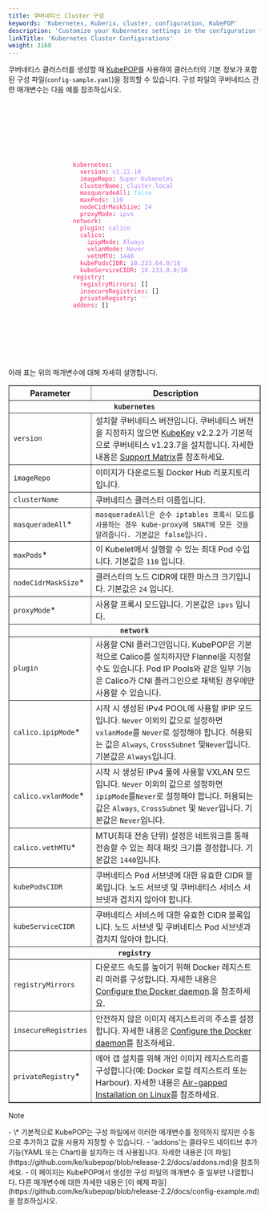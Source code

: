 ```yaml
---
title: 쿠버네티스 Cluster 구성
keywords: 'Kubernetes, Kuberix, cluster, configuration, KubePOP'
description: 'Customize your Kubernetes settings in the configuration file for your cluster.'
linkTitle: 'Kubernetes Cluster Configurations'
weight: 3160
---
```


쿠버네티스 클러스터를 생성할 때 [KubePOP](../kubepop/)를 사용하여 클러스터의 기본 정보가 포함된 구성 파일(`config-sample.yaml`)을 정의할 수 있습니다. 구성 파일의 쿠버네티스 관련 매개변수는 다음 예를 참조하십시오.

<article className="highlight">
    <pre>
        <div className="copy-code-button" title="Copy Code"></div>
        <div className="code-over-div">
          <code>
              <p>
                <span style="color:#f92672">&nbsp;&nbsp;kubernetes</span>: 
                <span style="color:#f92672">&nbsp;&nbsp;&nbsp;&nbsp;version</span>: <span style="color:#ae81ff">v1.22.10</span> 
                <span style="color:#f92672">&nbsp;&nbsp;&nbsp;&nbsp;imageRepo</span>: <span style="color:#ae81ff">Super Kubenetes</span> 
                <span style="color:#f92672">&nbsp;&nbsp;&nbsp;&nbsp;clusterName</span>: <span style="color:#ae81ff">cluster.local</span> 
                <span style="color:#f92672">&nbsp;&nbsp;&nbsp;&nbsp;masqueradeAll</span>: <span style="color:#66d9ef">false</span> 
                <span style="color:#f92672">&nbsp;&nbsp;&nbsp;&nbsp;maxPods</span>: <span style="color:#ae81ff">110</span> 
                <span style="color:#f92672">&nbsp;&nbsp;&nbsp;&nbsp;nodeCidrMaskSize</span>: <span style="color:#ae81ff">24</span> 
                <span style="color:#f92672">&nbsp;&nbsp;&nbsp;&nbsp;proxyMode</span>: <span style="color:#ae81ff">ipvs</span> 
                <span style="color:#f92672">&nbsp;&nbsp;network</span>: 
                <span style="color:#f92672">&nbsp;&nbsp;&nbsp;&nbsp;plugin</span>: <span style="color:#ae81ff">calico</span> 
                <span style="color:#f92672">&nbsp;&nbsp;&nbsp;&nbsp;calico</span>: 
                <span style="color:#f92672">&nbsp;&nbsp;&nbsp;&nbsp;&nbsp;&nbsp;ipipMode</span>: <span style="color:#ae81ff">Always</span> 
                <span style="color:#f92672">&nbsp;&nbsp;&nbsp;&nbsp;&nbsp;&nbsp;vxlanMode</span>: <span style="color:#ae81ff">Never</span> 
                <span style="color:#f92672">&nbsp;&nbsp;&nbsp;&nbsp;&nbsp;&nbsp;vethMTU</span>: <span style="color:#ae81ff">1440</span> 
                <span style="color:#f92672">&nbsp;&nbsp;&nbsp;&nbsp;kubePodsCIDR</span>: <span style="color:#ae81ff">10.233.64.0</span><span style="color:#ae81ff">/18</span> 
                <span style="color:#f92672">&nbsp;&nbsp;&nbsp;&nbsp;kubeServiceCIDR</span>: <span style="color:#ae81ff">10.233.0.0</span><span style="color:#ae81ff">/18</span> 
                <span style="color:#f92672">&nbsp;&nbsp;registry</span>: 
                <span style="color:#f92672">&nbsp;&nbsp;&nbsp;&nbsp;registryMirrors</span>: [] 
                <span style="color:#f92672">&nbsp;&nbsp;&nbsp;&nbsp;insecureRegistries</span>: [] 
                <span style="color:#f92672">&nbsp;&nbsp;&nbsp;&nbsp;privateRegistry</span>: <span style="color:#e6db74">""</span> 
                <span style="color:#f92672">&nbsp;&nbsp;addons</span>: [] 
              </p>
          </code>
        </div>
    </pre></article>

아래 표는 위의 매개변수에 대해 자세히 설명합니다.

  <table border="1">
   <tbody>
   <tr>
     <th width='140'>Parameter</th>
     <th>Description</th>
   </tr>
   <tr>
     <th colSpan='2'><code>kubernetes</code></th>
   </tr>
   <tr>
     <td><code>version</code></td>
     <td>설치할 쿠버네티스 버전입니다. 쿠버네티스 버전을 지정하지 않으면 <a href="/docs/installing-on-linux/introduction/kubekey">KubeKey</a> v2.2.2가 기본적으로 쿠버네티스 v1.23.7을 설치합니다. 자세한 내용은 <a href="/docs/installing-on-linux/introduction/kubekey/#support-matrix">Support Matrix</a>를 참조하세요.</td>
   </tr>
   <tr>
     <td><code>imageRepo</code></td>
     <td>이미지가 다운로드될 Docker Hub 리포지토리입니다.</td>
   </tr>
   <tr>
     <td><code>clusterName</code></td>
     <td>쿠버네티스 클러스터 이름입니다.</td>
   </tr>
   <tr>
     <td><code>masqueradeAll</code>*</td>
     <td><code>masqueradeAll은 순수 iptables 프록시 모드를 사용하는 경우 kube-proxy에 SNAT에 모든 것을 알려줍니다. 기본값은 false입니다.</td>
   </tr>
   <tr>
     <td><code>maxPods</code>*</td>
     <td>이 Kubelet에서 실행할 수 있는 최대 Pod 수입니다. 기본값은 <code>110</code> 입니다.</td>
   </tr>
   <tr>
     <td><code>nodeCidrMaskSize</code>*</td>
     <td>클러스터의 노드 CIDR에 대한 마스크 크기입니다. 기본값은 <code>24</code> 입니다.</td>
   </tr>
   <tr>
     <td><code>proxyMode</code>*</td>
     <td>사용할 프록시 모드입니다. 기본값은 <code>ipvs</code> 입니다.</td>
   </tr>
   <tr>
     <th colSpan='2'><code>network</code></th>
   </tr>
   <tr>
     <td><code>plugin</code></td>
     <td>사용할 CNI 플러그인입니다. KubePOP은 기본적으로 Calico를 설치하지만 Flannel을 지정할 수도 있습니다. Pod IP Pools와 같은 일부 기능은 Calico가 CNI 플러그인으로 채택된 경우에만 사용할 수 있습니다.</td>
   </tr>
   <tr>
     <td><code>calico.ipipMode</code>*</td>
     <td>시작 시 생성된 IPv4 POOL에 사용할 IPIP 모드입니다. <code>Never</code> 이외의 값으로 설정하면 <code>vxlanMode</code>를 <code>Never</code>로 설정해야 합니다. 허용되는 값은 <code>Always</code>, <code>CrossSubnet</code> 및<code>Never</code>입니다. 기본값은 <code>Always</code>입니다.</td>
   </tr>
   <tr>
     <td><code>calico.vxlanMode</code>*</td>
     <td>시작 시 생성된 IPv4 풀에 사용할 VXLAN 모드입니다. <code>Never</code> 이외의 값으로 설정하면 <code>ipipMode</code>를<code>Never</code>로 설정해야 합니다. 허용되는 값은 <code>Always</code>, <code>CrossSubnet</code> 및 <code>Never</code>입니다. 기본값은 <code>Never</code>입니다.</td>
   </tr>
   <tr>
     <td><code>calico.vethMTU</code>*</td>
     <td>MTU(최대 전송 단위) 설정은 네트워크를 통해 전송할 수 있는 최대 패킷 크기를 결정합니다. 기본값은 <code>1440</code>입니다.</td>
   </tr>
   <tr>
     <td><code>kubePodsCIDR</code></td>
     <td>쿠버네티스 Pod 서브넷에 대한 유효한 CIDR 블록입니다. 노드 서브넷 및 쿠버네티스 서비스 서브넷과 겹치지 않아야 합니다.</td>
   </tr>
   <tr>
     <td><code>kubeServiceCIDR</code></td>
     <td>쿠버네티스 서비스에 대한 유효한 CIDR 블록입니다. 노드 서브넷 및 쿠버네티스 Pod 서브넷과 겹치지 않아야 합니다.</td>
   </tr>
   <tr>
     <th colSpan='2'><code>registry</code></th>
   </tr>
   <tr>
     <td><code>registryMirrors</code></td>
     <td>다운로드 속도를 높이기 위해 Docker 레지스트리 미러를 구성합니다. 자세한 내용은 <a href="https://docs.docker.com/registry/recipes/mirror/#configure-the-docker-daemon" target="_blank" rel="noopener noreferrer">Configure the Docker daemon</a>.을 참조하세요.</td>
   </tr>
   <tr>
     <td><code>insecureRegistries</code></td>
     <td>안전하지 않은 이미지 레지스트리의 주소를 설정합니다. 자세한 내용은 <a href="https://docs.docker.com/registry/recipes/mirror/#configure-the-docker-daemon" target="_blank" rel="noopener noreferrer">Configure the Docker daemon</a>를 참조하세요.</td>
   </tr>
   <tr>
     <td><code>privateRegistry</code>*</td>
     <td>에어 갭 설치를 위해 개인 이미지 레지스트리를 구성합니다(예: Docker 로컬 레지스트리 또는 Harbour). 자세한 내용은 <a href="/docs/installing-on-linux/introduction/air-gapped-installation/">Air-gapped Installation on Linux</a>를 참조하세요.</td>
   </tr> 
   </tbody>
   </table>

  <div className="notices note">
    <p>Note</p>
    <div>
      - \* 기본적으로 KubePOP는 구성 파일에서 이러한 매개변수를 정의하지 않지만 수동으로 추가하고 값을 사용자 지정할 수 있습니다.
      - 'addons'는 클라우드 네이티브 추가 기능(YAML 또는 Chart)을 설치하는 데 사용됩니다. 자세한 내용은 [이 파일](https://github.com/ke/kubepop/blob/release-2.2/docs/addons.md)을 참조하세요.
      - 이 페이지는 KubePOP에서 생성한 구성 파일의 매개변수 중 일부만 나열합니다. 다른 매개변수에 대한 자세한 내용은 [이 예제 파일](https://github.com/ke/kubepop/blob/release-2.2/docs/config-example.md)을 참조하십시오.</div></div>
